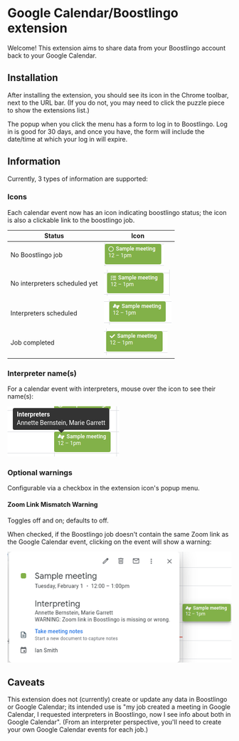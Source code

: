 # Google Calendar/Boostlingo extension

Welcome! This extension aims to share data from your Boostlingo account back to your Google Calendar.

## Installation

After installing the extension, you should see its icon in the Chrome toolbar, next to the URL bar. (If you do not, you may need to click the puzzle piece to show the extensions list.)

The popup when you click the menu has a form to log in to Boostlingo. Log in is good for 30 days, and once you have, the form will include the date/time at which your log in will expire.

## Information

Currently, 3 types of information are supported:

### Icons

Each calendar event now has an icon indicating boostlingo status; the icon is also a clickable link to the boostlingo job.

| Status | Icon |
|--------|------|
| No Boostlingo job | ![](/images/sample-meeting-circle.png) |
| No interpreters scheduled yet | ![](/images/sample-meeting-tasks.png) |
| Interpreters scheduled | ![](/images/sample-meeting-interpret.png) |
|  Job completed | ![](/images/sample-meeting-completed.png) |

### Interpreter name(s)
For a calendar event with interpreters, mouse over the icon to see their name(s):

![](/images/sample-meeting-popup.png)

### Optional warnings

Configurable via a checkbox in the extension icon's popup menu.

#### Zoom Link Mismatch Warning
Toggles off and on; defaults to off.

When checked, if the Boostlingo job doesn't contain the same Zoom link as the Google Calendar event, clicking on the event will show a warning:

![](/images/sample-meeting-warning.png)

## Caveats

This extension does not (currently) create or update any data in Boostlingo or Google Calendar; its intended use is "my job created a meeting in Google Calendar, I requested interpreters in Boostlingo, now I see info about both in Google Calendar". (From an interpreter perspective, you'll need to create your own Google Calendar events for each job.)
